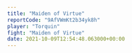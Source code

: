 ```yaml
---
title: "Maiden of Virtue"
reportCode: "9AfVWmKt2b34yk8h"
player: "Torquin"
fight: "Maiden of Virtue"
date: 2021-10-09T12:54:48.063000+00:00
---
```

